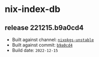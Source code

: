 # nix-index-db
## release 221215.b9a0cd4
- Built against channel: [`nixpkgs-unstable`](https://github.com/nixos/nixpkgs/tree/nixpkgs-unstable)
- Built against commit: [`b9a0cd4`](https://github.com/NixOS/nixpkgs/commit/b9a0cd40ede905f554399f3f165895dccfd35f3b)
- Build date: `2022-12-15`
